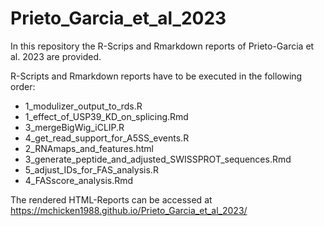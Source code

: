# Prieto_Garcia_et_al_2023

In this repository the R-Scrips and Rmarkdown reports of Prieto-Garcia et al. 2023 are provided.

R-Scripts and Rmarkdown reports have to be executed in the following order:

- 1_modulizer_output_to_rds.R
- 1_effect_of_USP39_KD_on_splicing.Rmd
- 3_mergeBigWig_iCLIP.R
- 4_get_read_support_for_A5SS_events.R
- 2_RNAmaps_and_features.html
- 3_generate_peptide_and_adjusted_SWISSPROT_sequences.Rmd
- 5_adjust_IDs_for_FAS_analysis.R
- 4_FASscore_analysis.Rmd

The rendered HTML-Reports can be accessed at https://mchicken1988.github.io/Prieto_Garcia_et_al_2023/